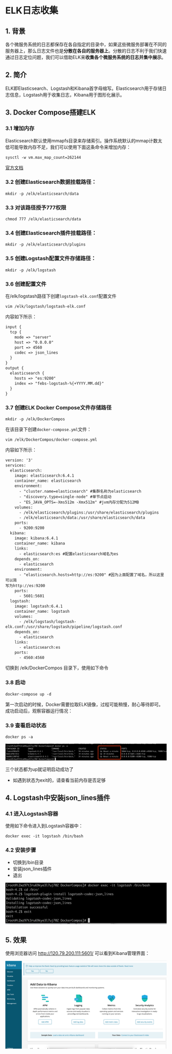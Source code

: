 # ELK日志收集

## 1. 背景

各个微服务系统的日志都保存在各自指定的目录中，如果这些微服务部署在不同的服务器上，那么日志文件也是**分散在各自的服务器上**。分散的日志不利于我们快速通过日志定位问题，我们可以借助ELK来**收集各个微服务系统的日志并集中展示**。

## 2. 简介

ELK即Elasticsearch、Logstash和Kibana首字母缩写。Elasticsearch用于存储日志信息，Logstash用于收集日志，Kibana用于图形化展示。

## 3. Docker Compose搭建ELK

### 3.1 增加内存

Elasticsearch默认使用mmapfs目录来存储索引。操作系统默认的mmap计数太低可能导致内存不足，我们可以使用下面这条命令来增加内存：

```
sysctl -w vm.max_map_count=262144
```

[官方文档](https://www.elastic.co/guide/en/elasticsearch/reference/current/vm-max-map-count.html)

### 3.2 创建Elasticsearch数据挂载路径：

```
mkdir -p /elk/elasticsearch/data
```

### 3.3 对该路径授予777权限

```
chmod 777 /elk/elasticsearch/data
```

### 3.4 创建Elasticsearch插件挂载路径：

```
mkdir -p /elk/elasticsearch/plugins
```

### 3.5 创建Logstash配置文件存储路径：

```
mkdir -p /elk/logstash
```

### 3.6 创建配置文件

在/elk/logstash路径下创建`logstash-elk.conf`配置文件

```
vim /elk/logstash/logstash-elk.conf
```

内容如下所示：

```
input {
  tcp {
    mode => "server"
    host => "0.0.0.0"
    port => 4560
    codec => json_lines
  }
}
output {
  elasticsearch {
    hosts => "es:9200"
    index => "febs-logstash-%{+YYYY.MM.dd}"
  }
}
```

### 3.7 创建ELK Docker Compose文件存储路径

```
mkdir -p /elk/DockerCompos
```

在该目录下创建`docker-compose.yml`文件：

```
vim /elk/DockerCompos/docker-compose.yml
```

内容如下所示：

```
version: '3'
services:
  elasticsearch:
    image: elasticsearch:6.4.1
    container_name: elasticsearch
    environment:
      - "cluster.name=elasticsearch" #集群名称为elasticsearch
      - "discovery.type=single-node" #单节点启动
      - "ES_JAVA_OPTS=-Xms512m -Xmx512m" #jvm内存分配为512MB
    volumes:
      - /elk/elasticsearch/plugins:/usr/share/elasticsearch/plugins
      - /elk/elasticsearch/data:/usr/share/elasticsearch/data
    ports:
      - 9200:9200
  kibana:
    image: kibana:6.4.1
    container_name: kibana
    links:
      - elasticsearch:es #配置elasticsearch域名为es
    depends_on:
      - elasticsearch
    environment:
      - "elasticsearch.hosts=http://es:9200" #因为上面配置了域名，所以这里可以简
写为http://es:9200
    ports:
      - 5601:5601
  logstash:
    image: logstash:6.4.1
    container_name: logstash
    volumes:
      - /elk/logstash/logstash-elk.conf:/usr/share/logstash/pipeline/logstash.conf
    depends_on:
      - elasticsearch
    links:
      - elasticsearch:es
    ports:
      - 4560:4560
```

切换到  /elk/DockerCompos 目录下，使用如下命令

### 3.8 启动

```
docker-compose up -d
```

第一次启动的时候，Docker需要拉取ELK镜像，过程可能稍慢，耐心等待即可。成功启动后，观察容器运行情况：

### 3.9 查看启动状态

```
docker ps -a
```

![image-20200127095851591](./img/image-20200127095851591.png)

三个状态都为up就证明启动成功了

- 如遇到状态为exit的，请查看当前内存是否足够

## 4. Logstash中安装json_lines插件

### 4.1 进入Logstash容器

使用如下命令进入到Logstash容器中：

```
docker exec -it logstash /bin/bash
```

### 4.2 安装步骤

- 切换到/bin目录
- 安装json_lines插件
- 退出

![image-20200127100248559](./img/image-20200127100248559.png)

## 5. 效果

使用浏览器访问 http://120.79.200.111:5601/ 可以看到Kibana管理界面：

![image-20200127100502389](./img/image-20200127100502389.png)